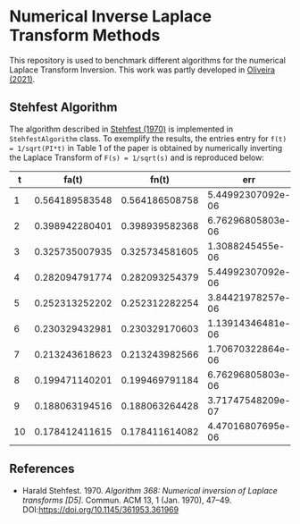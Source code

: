 # Numerical Inverse Laplace Transform Methods

This repository is used to benchmark different algorithms for the numerical Laplace Transform Inversion. This work was partly developed in [Oliveira (2021)](https://spiral.imperial.ac.uk/).

## Stehfest Algorithm

The algorithm described in [Stehfest (1970)](https://doi.org/10.1145/361953.361969) is implemented in `StehfestAlgorithm` class. To exemplify the results, the entries entry for `f(t) = 1/sqrt(PI*t)` in Table 1 of the paper is obtained by numerically inverting the Laplace Transform of `F(s) = 1/sqrt(s)` and is reproduced below:

| t  | fa(t)          | fn(t)          | err               |
|----|----------------|----------------|-------------------|
| 1  | 0.564189583548 | 0.564186508758 | 5.44992307092e-06 |
| 2  | 0.398942280401 | 0.398939582368 | 6.76296805803e-06 |
| 3  | 0.325735007935 | 0.325734581605 | 1.3088245455e-06  |
| 4  | 0.282094791774 | 0.282093254379 | 5.44992307092e-06 |
| 5  | 0.252313252202 | 0.252312282254 | 3.84421978257e-06 |
| 6  | 0.230329432981 | 0.230329170603 | 1.13914346481e-06 |
| 7  | 0.213243618623 | 0.213243982566 | 1.70670322864e-06 |
| 8  | 0.199471140201 | 0.199469791184 | 6.76296805803e-06 |
| 9  | 0.188063194516 | 0.188063264428 | 3.71747548209e-07 |
| 10 | 0.178412411615 | 0.178411614082 | 4.47016807695e-06 |

## References

- Harald Stehfest. 1970. *Algorithm 368: Numerical inversion of Laplace transforms [D5]*. Commun. ACM 13, 1 (Jan. 1970), 47–49. DOI:https://doi.org/10.1145/361953.361969
